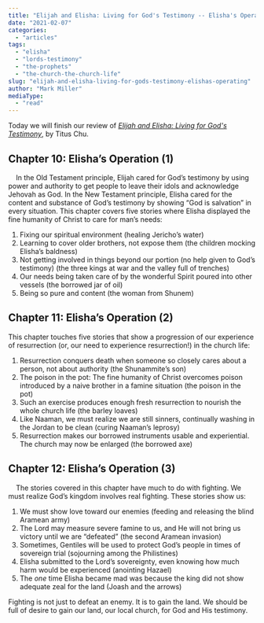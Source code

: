 ```yaml
---
title: "Elijah and Elisha: Living for God's Testimony -- Elisha's Operating"
date: "2021-02-07"
categories: 
  - "articles"
tags: 
  - "elisha"
  - "lords-testimony"
  - "the-prophets"
  - "the-church-the-church-life"
slug: "elijah-and-elisha-living-for-gods-testimony-elishas-operating"
author: "Mark Miller"
mediaType: 
  - "read"
---
```


Today we will finish our review of _[Elijah and Elisha: Living for God's Testimony](https://www.asweetsavor.org/book-elijah-elisha/)_, by Titus Chu.

## Chapter 10: Elisha’s Operation (1)

    In the Old Testament principle, Elijah cared for God’s testimony by using power and authority to get people to leave their idols and acknowledge Jehovah as God. In the New Testament principle, Elisha cared for the content and substance of God’s testimony by showing “God is salvation” in every situation. This chapter covers five stories where Elisha displayed the fine humanity of Christ to care for man’s needs:

1. Fixing our spiritual environment (healing Jericho’s water)
2. Learning to cover older brothers, not expose them (the children mocking Elisha’s baldness)
3. Not getting involved in things beyond our portion (no help given to God’s testimony) (the three kings at war and the valley full of trenches)
4. Our needs being taken care of by the wonderful Spirit poured into other vessels (the borrowed jar of oil)
5. Being so pure and content (the woman from Shunem)

## Chapter 11: Elisha’s Operation (2)

This chapter touches five stories that show a progression of our experience of resurrection (or, our need to experience resurrection!) in the church life:

1. Resurrection conquers death when someone so closely cares about a person, not about authority (the Shunammite’s son)
2. The poison in the pot: The fine humanity of Christ overcomes poison introduced by a naive brother in a famine situation (the poison in the pot)
3. Such an exercise produces enough fresh resurrection to nourish the whole church life (the barley loaves)
4. Like Naaman, we must realize we are still sinners, continually washing in the Jordan to be clean (curing Naaman’s leprosy)
5. Resurrection makes our borrowed instruments usable and experiential. The church may now be enlarged (the borrowed axe)  
    

## Chapter 12: Elisha’s Operation (3)

    The stories covered in this chapter have much to do with fighting. We must realize God’s kingdom involves real fighting. These stories show us:

1. We must show love toward our enemies (feeding and releasing the blind Aramean army)
2. The Lord may measure severe famine to us, and He will not bring us victory until we are “defeated” (the second Aramean invasion)
3. Sometimes, Gentiles will be used to protect God’s people in times of sovereign trial (sojourning among the Philistines)
4. Elisha submitted to the Lord’s sovereignty, even knowing how much harm would be experienced (anointing Hazael)
5. The _one_ time Elisha became mad was because the king did not show adequate zeal for the land (Joash and the arrows)

Fighting is not just to defeat an enemy. It is to gain the land. We should be full of desire to gain our land, our local church, for God and His testimony.
